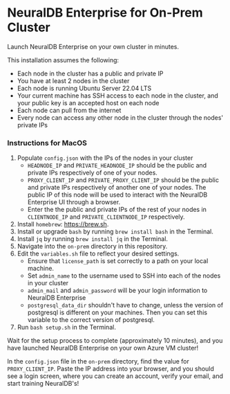 # NeuralDB Enterprise for On-Prem Cluster

Launch NeuralDB Enterprise on your own cluster in minutes.

This installation assumes the following:
- Each node in the cluster has a public and private IP
- You have at least 2 nodes in the cluster
- Each node is running Ubuntu Server 22.04 LTS
- Your current machine has SSH access to each node in the cluster, and your public key is an accepted host on each node
- Each node can pull from the internet
- Every node can access any other node in the cluster through the nodes' private IPs

### Instructions for MacOS
1. Populate `config.json` with the IPs of the nodes in your cluster
   - `HEADNODE_IP` and `PRIVATE_HEADNODE_IP` should be the public and private IPs respectively of one of your nodes.
   - `PROXY_CLIENT_IP` and `PRIVATE_PROXY_CLIENT_IP` should be the public and private IPs respectively of another one of your nodes. The public IP of this node will be used to interact with the NeuralDB Enterprise UI through a browser.
   - Enter the the public and private IPs of the rest of your nodes in `CLIENTNODE_IP` and `PRIVATE_CLIENTNODE_IP` respectively.
2. Install `homebrew`: https://brew.sh.
3. Install or upgrade `bash` by running `brew install bash` in the Terminal.
4. Install `jq` by running `brew install jq` in the Terminal.
5. Navigate into the `on-prem` directory in this repository.
6. Edit the `variables.sh` file to reflect your desired settings. 
   - Ensure that `license_path` is set correctly to a path on your local machine.
   - Set `admin_name` to the username used to SSH into each of the nodes in your cluster
   - `admin_mail` and `admin_password` will be your login information to NeuralDB Enterprise
   - `postgresql_data_dir` shouldn't have to change, unless the version of postgresql is different on your machines. Then you can set this variable to the correct version of postgresql.
7. Run `bash setup.sh` in the Terminal.

Wait for the setup process to complete (approximately 10 minutes), and you have launched NeuralDB Enterprise on your own Azure VM cluster!

In the `config.json` file in the `on-prem` directory, find the value for `PROXY_CLIENT_IP`. Paste the IP address into your browser, and you should see a login screen, where you can create an account, verify your email, and start training NeuralDB's!